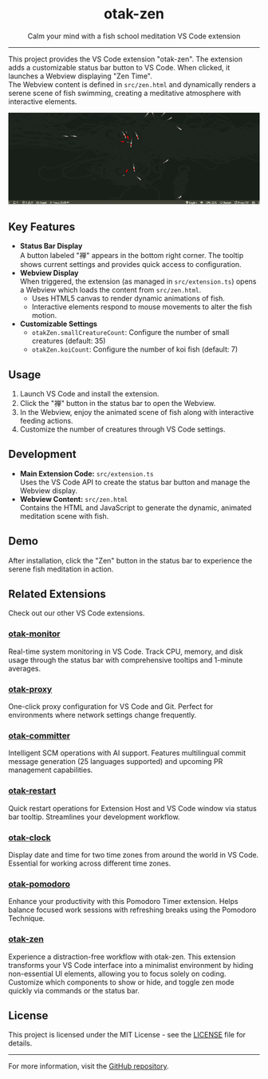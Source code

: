 <p align="center">
  <h1 align="center">otak-zen</h1>
  <p align="center">Calm your mind with a fish school meditation VS Code extension</p>
</p>

---

This project provides the VS Code extension "otak-zen". The extension adds a customizable status bar button to VS Code. When clicked, it launches a Webview displaying "Zen Time".  
The Webview content is defined in `src/zen.html` and dynamically renders a serene scene of fish swimming, creating a meditative atmosphere with interactive elements.

![](images/otak-zen.gif)

## Key Features
- **Status Bar Display**  
  A button labeled "禅" appears in the bottom right corner. The tooltip shows current settings and provides quick access to configuration.
- **Webview Display**  
  When triggered, the extension (as managed in `src/extension.ts`) opens a Webview which loads the content from `src/zen.html`.  
  - Uses HTML5 canvas to render dynamic animations of fish.
  - Interactive elements respond to mouse movements to alter the fish motion.
- **Customizable Settings**
  - `otakZen.smallCreatureCount`: Configure the number of small creatures (default: 35)
  - `otakZen.koiCount`: Configure the number of koi fish (default: 7)

## Usage
1. Launch VS Code and install the extension.
2. Click the "禅" button in the status bar to open the Webview.
3. In the Webview, enjoy the animated scene of fish along with interactive feeding actions.
4. Customize the number of creatures through VS Code settings.

## Development
- **Main Extension Code:** `src/extension.ts`  
  Uses the VS Code API to create the status bar button and manage the Webview display.
- **Webview Content:** `src/zen.html`  
  Contains the HTML and JavaScript to generate the dynamic, animated meditation scene with fish.

## Demo
After installation, click the "Zen" button in the status bar to experience the serene fish meditation in action.

## Related Extensions
Check out our other VS Code extensions.

### [otak-monitor](https://marketplace.visualstudio.com/items?itemName=odangoo.otak-monitor)
Real-time system monitoring in VS Code. Track CPU, memory, and disk usage through the status bar with comprehensive tooltips and 1-minute averages.

### [otak-proxy](https://marketplace.visualstudio.com/items?itemName=odangoo.otak-proxy)
One-click proxy configuration for VS Code and Git. Perfect for environments where network settings change frequently.

### [otak-committer](https://marketplace.visualstudio.com/items?itemName=odangoo.otak-committer)
Intelligent SCM operations with AI support. Features multilingual commit message generation (25 languages supported) and upcoming PR management capabilities.

### [otak-restart](https://marketplace.visualstudio.com/items?itemName=odangoo.otak-restart)
Quick restart operations for Extension Host and VS Code window via status bar tooltip. Streamlines your development workflow.

### [otak-clock](https://marketplace.visualstudio.com/items?itemName=odangoo.otak-clock)
Display date and time for two time zones from around the world in VS Code. Essential for working across different time zones.

### [otak-pomodoro](https://marketplace.visualstudio.com/items?itemName=odangoo.otak-pomodoro)
Enhance your productivity with this Pomodoro Timer extension. Helps balance focused work sessions with refreshing breaks using the Pomodoro Technique.

### [otak-zen](https://marketplace.visualstudio.com/items?itemName=odangoo.otak-zen)
Experience a distraction-free workflow with otak-zen. This extension transforms your VS Code interface into a minimalist environment by hiding non-essential UI elements, allowing you to focus solely on coding. Customize which components to show or hide, and toggle zen mode quickly via commands or the status bar.

## License

This project is licensed under the MIT License - see the [LICENSE](LICENSE) file for details.

---

For more information, visit the [GitHub repository](https://github.com/tsuyoshi-otake/otak-zen).
